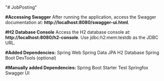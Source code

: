"# JobPosting" 

**#Accessing Swagger**
After running the application, access the Swagger documentation at: **http://localhost:8080/swagger-ui.html**.

**#H2 Database Console**
Access the H2 database console at: **http://localhost:8080/h2-console**. Use jdbc:h2:mem:testdb as the JDBC URL.

**#Added Dependencies:**
Spring Web
Spring Data JPA
H2 Database
Spring Boot DevTools (optional)

**#Manually added Dependencies:** 
Spring Boot Starter Test
Springfox Swagger UI
